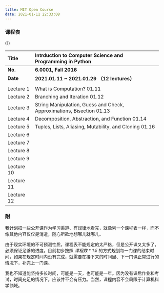 ```yaml
---
title: MIT Open Course
date: 2021-01-11 22:33:08
---
```



### 课程表

(1)

|Title|Intrduction to Computer Science and Programming in Python|
|:-|:-|
|**No.**|**6.0001, Fall 2016**|
|**Date**|**2021.01.11 ~ 2021.01.29 （12 lectures）**|
|||
|Lecture 1|What is Computation? <sd>01.11</sd>|
|Lecture 2|Branching and Iteration <sd>01.12</sd>|
|Lecture 3|String Manipulation, Guess and Check, Approximations, Bisection <sd>01.13</sd>|
|Lecture 4|Decomposition, Abstraction, and Function <sd>01.14</sd>|
|Lecture 5|Tuples, Lists, Aliasing, Mutability, and Cloning <sd>01.16</sd>|
|Lecture 6||
|Lecture 7||
|Lecture 8||
|Lecture 9||
|Lecture 10||
|Lecture 11||
|Lecture 12||


### 附

我计划把一些公开课作为学习渠道、有规律地看完，就像列一个课程表一样，而不像其他内容仅仅是消遣，随心所欲地想哪儿就哪儿。

由于现实环境的不可预测性质，课程表不能规定的太严格，但是公开课又太多了，必须保证足够的进度。目前初步按照 <i>课程数 * 1.5</i> 的方式规划每一门课的结束时间，如果在规定时间内没有完成，就需要在接下来的时间里、下一门课正常进行的情况下，补完上一门课。

我也不知道能坚持多长时间，可能是一天，也可能是一年。因为没有课后作业和考试，时间充足的情况下，应该并不会有压力。当然，课程内容不会局限于计算机科学领域。
